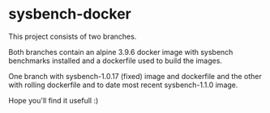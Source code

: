 # sysbench-docker
This project consists of two branches.

Both branches contain an alpine 3.9.6 docker image with sysbench benchmarks installed and a dockerfile used to build the images.

One branch with sysbench-1.0.17 (fixed) image and dockerfile and the other with rolling dockerfile and to date most recent sysbench-1.1.0 image.

Hope you'll find it usefull :)
